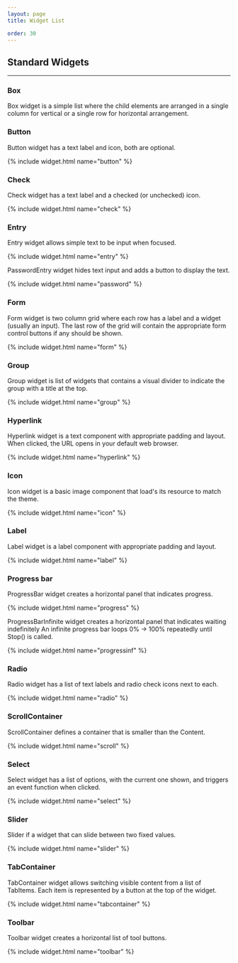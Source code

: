 ```yaml
---
layout: page
title: Widget List

order: 30
---
```


## Standard Widgets

---

### Box

Box widget is a simple list where the child elements are arranged in a single column for vertical or a single row for horizontal arrangement.

### Button

Button widget has a text label and icon, both are optional.

{% include widget.html name="button" %}

### Check

Check widget has a text label and a checked (or unchecked) icon.

{% include widget.html name="check" %}

### Entry

Entry widget allows simple text to be input when focused.

{% include widget.html name="entry" %}

PasswordEntry widget hides text input and adds a button to display the text.

{% include widget.html name="password" %}

### Form

Form widget is two column grid where each row has a label and a widget (usually an input). The last row of the grid will contain the appropriate form control buttons if any should be shown.

{% include widget.html name="form" %}

### Group

Group widget is list of widgets that contains a visual divider to indicate the group with a title at the top.

{% include widget.html name="group" %}

### Hyperlink

Hyperlink widget is a text component with appropriate padding and layout. When clicked, the URL opens in your default web browser.

{% include widget.html name="hyperlink" %}

### Icon

Icon widget is a basic image component that load's its resource to match the theme.

{% include widget.html name="icon" %}

### Label

Label widget is a label component with appropriate padding and layout.

{% include widget.html name="label" %}

### Progress bar

ProgressBar widget creates a horizontal panel that indicates progress.

{% include widget.html name="progress" %}

ProgressBarInfinite widget creates a horizontal panel that indicates waiting indefinitely An infinite progress bar loops 0% -> 100% repeatedly until Stop() is called.

{% include widget.html name="progressinf" %}

### Radio

Radio widget has a list of text labels and radio check icons next to each.

{% include widget.html name="radio" %}

### ScrollContainer

ScrollContainer defines a container that is smaller than the Content.

{% include widget.html name="scroll" %}

### Select

Select widget has a list of options, with the current one shown, and triggers an event function when clicked.

{% include widget.html name="select" %}

### Slider

Slider if a widget that can slide between two fixed values.

{% include widget.html name="slider" %}

### TabContainer

TabContainer widget allows switching visible content from a list of TabItems. Each item is represented by a button at the top of the widget.

{% include widget.html name="tabcontainer" %}

### Toolbar

Toolbar widget creates a horizontal list of tool buttons.

{% include widget.html name="toolbar" %}


